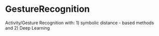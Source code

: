 # GestureRecognition

Activity/Gesture Recognition with: 1) symbolic distance - based methods and 2) Deep Learning
